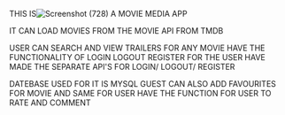 
THIS IS![Screenshot (728)](https://github.com/Shehzad29/MovieMediaProject/assets/143242895/1fc19d1b-eeba-4931-aaaf-a620709ed68e)
 A MOVIE MEDIA APP

IT CAN LOAD MOVIES FROM THE MOVIE API FROM TMDB 


USER CAN SEARCH AND VIEW TRAILERS FOR ANY MOVIE
HAVE THE FUNCTIONALITY OF LOGIN LOGOUT REGISTER FOR THE USER
HAVE MADE THE SEPARATE API'S FOR LOGIN/ LOGOUT/ REGISTER


DATEBASE USED FOR IT IS MYSQL
GUEST CAN ALSO ADD FAVOURITES FOR MOVIE AND SAME FOR USER
HAVE THE FUNCTION FOR USER TO RATE AND COMMENT 
